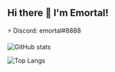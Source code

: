 ## Hi there 👋 I'm Emortal!
⚡ Discord: emortal#8888

![GitHub stats](https://github-readme-stats.vercel.app/api?username=NathanPenwill&show_icons=true&theme=radical&hide_border=true&bg_color=45,81006E,280040)

![Top Langs](https://github-readme-stats.vercel.app/api/top-langs/?username=NathanPenwill&theme=radical&layout=compact&hide_border=true) 
